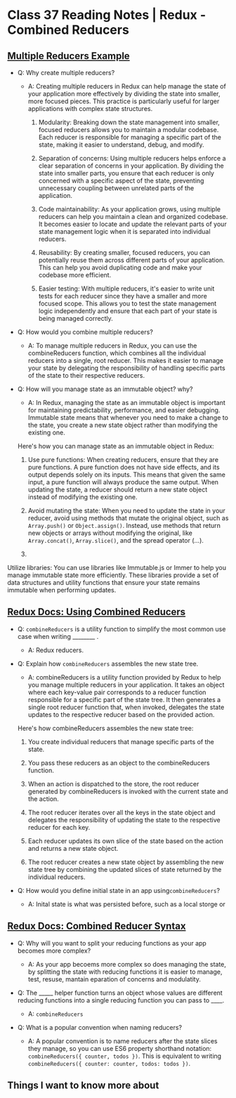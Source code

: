 # Class 37 Reading Notes | Redux - Combined Reducers

## [Multiple Reducers Example](https://www.youtube.com/watch?v=gBER4Or86hE)

- Q: Why create multiple reducers?

  - A: Creating multiple reducers in Redux can help manage the state of your application more effectively by dividing the
    state into smaller, more focused pieces. This practice is particularly useful for larger applications with complex state structures.

    1. Modularity: Breaking down the state management into smaller, focused reducers allows you to maintain a modular codebase. Each reducer is responsible for managing a specific part of the state, making it easier to understand, debug, and modify.

    1. Separation of concerns: Using multiple reducers helps enforce a clear separation of concerns in your application. By dividing the state into smaller parts, you ensure that each reducer is only concerned with a specific aspect of the state, preventing unnecessary coupling between unrelated parts of the application.

    1. Code maintainability: As your application grows, using multiple reducers can help you maintain a clean and organized codebase. It becomes easier to locate and update the relevant parts of your state management logic when it is separated into individual reducers.

    1. Reusability: By creating smaller, focused reducers, you can potentially reuse them across different parts of your application. This can help you avoid duplicating code and make your codebase more efficient.

    1. Easier testing: With multiple reducers, it's easier to write unit tests for each reducer since they have a smaller and more focused scope. This allows you to test the state management logic independently and ensure that each part of your state is being managed correctly.
- Q: How would you combine multiple reducers?

  - A: To manage multiple reducers in Redux, you can use the combineReducers function, which combines all the individual  reducers into a single, root reducer. This makes it easier to manage your state by delegating the responsibility of handling specific parts of the state to their respective reducers.

- Q: How will you manage state as an immutable object? why?

  - A: In Redux, managing the state as an immutable object is important for maintaining predictability, performance, and easier debugging. Immutable state means that whenever you need to make a change to the state, you create a new state object rather than modifying the existing one.

  Here's how you can manage state as an immutable object in Redux:

  1. Use pure functions: When creating reducers, ensure that they are pure functions. A pure function does not have side effects, and its output depends solely on its inputs. This means that given the same input, a pure function will always produce the same output. When updating the state, a reducer should return a new state object instead of modifying the existing one.

  1. Avoid mutating the state: When you need to update the state in your reducer, avoid using methods that mutate the original object, such as `Array.push()` or `Object.assign()`. Instead, use methods that return new objects or arrays without modifying the original, like `Array.concat()`, `Array.slice()`, and the spread operator (...).

  1.

Utilize libraries: You can use libraries like Immutable.js or Immer to help you manage immutable state more efficiently. These libraries provide a set of data structures and utility functions that ensure your state remains immutable when performing updates.

## [Redux Docs: Using Combined Reducers]()

- Q: `combineReducers` is a utility function to simplify the most common use case when writing ________ .

  - A: Redux reducers.

- Q: Explain how `combineReducers` assembles the new state tree.

  - A: combineReducers is a utility function provided by Redux to help you manage multiple reducers in your application. It takes an object where each key-value pair corresponds to a reducer function responsible for a specific part of the state tree. It then generates a single root reducer function that, when invoked, delegates the state updates to the respective reducer based on the provided action.

  Here's how combineReducers assembles the new state tree:

  1. You create individual reducers that manage specific parts of the state.
  
  1. You pass these reducers as an object to the combineReducers function.

  1. When an action is dispatched to the store, the root reducer generated by combineReducers is invoked with the current state and the action.

  1. The root reducer iterates over all the keys in the state object and delegates the responsibility of updating the state to the respective reducer for each key.

  1. Each reducer updates its own slice of the state based on the action and returns a new state object.
  
  1. The root reducer creates a new state object by assembling the new state tree by combining the updated slices of state returned by the individual reducers.

- Q: How would you define initial state in an app using`combineReducers`?

  - A: Inital state is what was persisted before, such as a local storge or 
## [Redux Docs: Combined Reducer Syntax](https://redux.js.org/usage/structuring-reducers/using-combinereducers/)

- Q: Why will you want to split your reducing functions as your app becomes more complex?

  - A: As your app becoems more complex so does managing the state, by splitting the state with reducing functions it is easier to manage, test, resuse, mantain eparation of concerns and modulatity.

- Q: The _____ helper function turns an object whose values are different reducing functions into a single reducing function you can pass to ____.

  - A: `combineReducers`

- Q: What is a popular convention when naming reducers?

  - A: A popular convention is to name reducers after the state slices they manage, so you can use ES6 property shorthand notation: `combineReducers({ counter, todos })`. This is equivalent to writing `combineReducers({ counter: counter, todos: todos })`.

## Things I want to know more about
